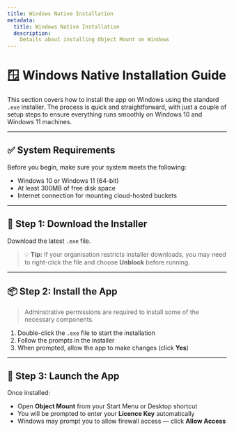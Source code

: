 ```yaml
---
title: Windows Native Installation
metadata:
  title: Windows Native Installation
  description:
    Details about installing Object Mount on Windows
---
```


# 🪟 Windows Native Installation Guide

This section covers how to install the app on Windows using the standard `.exe` installer. The process is quick and straightforward, with just a couple of setup steps to ensure everything runs smoothly on Windows 10 and Windows 11 machines.

---

## ✅ System Requirements

Before you begin, make sure your system meets the following:

- Windows 10 or Windows 11 (64-bit)
- At least 300MB of free disk space  
- Internet connection for mounting cloud-hosted buckets  

---

## 🧩 Step 1: Download the Installer

Download the latest `.exe` file.

> 💡 **Tip:** If your organisation restricts installer downloads, you may need to right-click the file and choose **Unblock** before running.

---

## 📦 Step 2: Install the App

> Adminstrative permissions are required to install some of the necessary components.

1. Double-click the `.exe` file to start the installation  
2. Follow the prompts in the installer  
3. When prompted, allow the app to make changes (click **Yes**)

---

## 🚀 Step 3: Launch the App

Once installed:

- Open **Object Mount** from your Start Menu or Desktop shortcut  
- You will be prompted to enter your **Licence Key** automatically  
- Windows may prompt you to allow firewall access — click **Allow Access**
